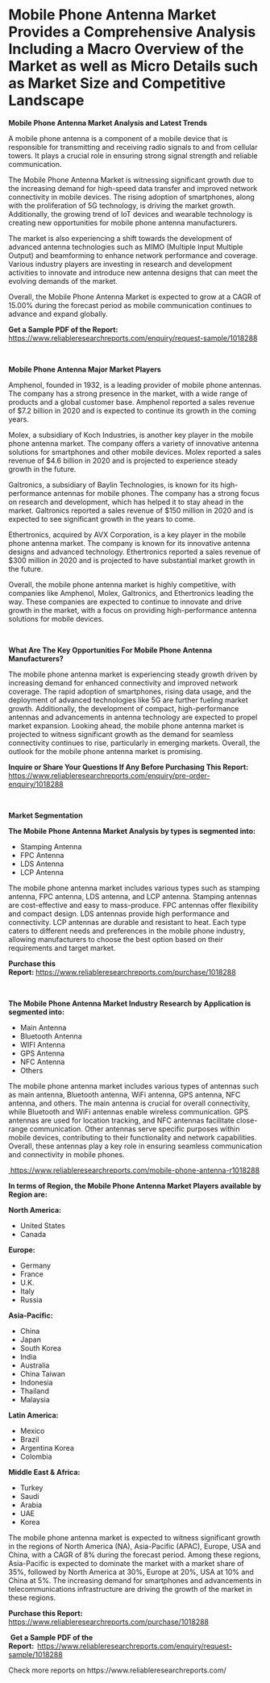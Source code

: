 <p><h1>Mobile Phone Antenna Market Provides a Comprehensive Analysis Including a Macro Overview of the Market as well as Micro Details such as Market Size and Competitive Landscape</h1></p><p><strong>Mobile Phone Antenna Market Analysis and Latest Trends</strong></p>
<p><p>A mobile phone antenna is a component of a mobile device that is responsible for transmitting and receiving radio signals to and from cellular towers. It plays a crucial role in ensuring strong signal strength and reliable communication.</p><p>The Mobile Phone Antenna Market is witnessing significant growth due to the increasing demand for high-speed data transfer and improved network connectivity in mobile devices. The rising adoption of smartphones, along with the proliferation of 5G technology, is driving the market growth. Additionally, the growing trend of IoT devices and wearable technology is creating new opportunities for mobile phone antenna manufacturers.</p><p>The market is also experiencing a shift towards the development of advanced antenna technologies such as MIMO (Multiple Input Multiple Output) and beamforming to enhance network performance and coverage. Various industry players are investing in research and development activities to innovate and introduce new antenna designs that can meet the evolving demands of the market.</p><p>Overall, the Mobile Phone Antenna Market is expected to grow at a CAGR of 15.00% during the forecast period as mobile communication continues to advance and expand globally.</p></p>
<p><strong>Get a Sample PDF of the Report:&nbsp;</strong> <a href="https://www.reliableresearchreports.com/enquiry/request-sample/1018288">https://www.reliableresearchreports.com/enquiry/request-sample/1018288</a></p>
<p>&nbsp;</p>
<p><strong>Mobile Phone Antenna Major Market Players</strong></p>
<p><p>Amphenol, founded in 1932, is a leading provider of mobile phone antennas. The company has a strong presence in the market, with a wide range of products and a global customer base. Amphenol reported a sales revenue of $7.2 billion in 2020 and is expected to continue its growth in the coming years.</p><p>Molex, a subsidiary of Koch Industries, is another key player in the mobile phone antenna market. The company offers a variety of innovative antenna solutions for smartphones and other mobile devices. Molex reported a sales revenue of $4.6 billion in 2020 and is projected to experience steady growth in the future.</p><p>Galtronics, a subsidiary of Baylin Technologies, is known for its high-performance antennas for mobile phones. The company has a strong focus on research and development, which has helped it to stay ahead in the market. Galtronics reported a sales revenue of $150 million in 2020 and is expected to see significant growth in the years to come.</p><p>Ethertronics, acquired by AVX Corporation, is a key player in the mobile phone antenna market. The company is known for its innovative antenna designs and advanced technology. Ethertronics reported a sales revenue of $300 million in 2020 and is projected to have substantial market growth in the future.</p><p>Overall, the mobile phone antenna market is highly competitive, with companies like Amphenol, Molex, Galtronics, and Ethertronics leading the way. These companies are expected to continue to innovate and drive growth in the market, with a focus on providing high-performance antenna solutions for mobile devices.</p></p>
<p>&nbsp;</p>
<p><strong>What Are The Key Opportunities For Mobile Phone Antenna Manufacturers?</strong></p>
<p><p>The mobile phone antenna market is experiencing steady growth driven by increasing demand for enhanced connectivity and improved network coverage. The rapid adoption of smartphones, rising data usage, and the deployment of advanced technologies like 5G are further fueling market growth. Additionally, the development of compact, high-performance antennas and advancements in antenna technology are expected to propel market expansion. Looking ahead, the mobile phone antenna market is projected to witness significant growth as the demand for seamless connectivity continues to rise, particularly in emerging markets. Overall, the outlook for the mobile phone antenna market is promising.</p></p>
<p><strong>Inquire or Share Your Questions If Any Before Purchasing This Report:</strong> <a href="https://www.reliableresearchreports.com/enquiry/pre-order-enquiry/1018288">https://www.reliableresearchreports.com/enquiry/pre-order-enquiry/1018288</a></p>
<p>&nbsp;</p>
<p><strong>Market Segmentation</strong></p>
<p><strong>The Mobile Phone Antenna Market Analysis by types is segmented into:</strong></p>
<p><ul><li>Stamping Antenna</li><li>FPC Antenna</li><li>LDS Antenna</li><li>LCP Antenna</li></ul></p>
<p><p>The mobile phone antenna market includes various types such as stamping antenna, FPC antenna, LDS antenna, and LCP antenna. Stamping antennas are cost-effective and easy to mass-produce. FPC antennas offer flexibility and compact design. LDS antennas provide high performance and connectivity. LCP antennas are durable and resistant to heat. Each type caters to different needs and preferences in the mobile phone industry, allowing manufacturers to choose the best option based on their requirements and target market.</p></p>
<p><strong>Purchase this Report:&nbsp;</strong><a href="https://www.reliableresearchreports.com/purchase/1018288">https://www.reliableresearchreports.com/purchase/1018288</a></p>
<p>&nbsp;</p>
<p><strong>The Mobile Phone Antenna Market Industry Research by Application is segmented into:</strong></p>
<p><ul><li>Main Antenna</li><li>Bluetooth Antenna</li><li>WIFI Antenna</li><li>GPS Antenna</li><li>NFC Antenna</li><li>Others</li></ul></p>
<p><p>The mobile phone antenna market includes various types of antennas such as main antenna, Bluetooth antenna, WiFi antenna, GPS antenna, NFC antenna, and others. The main antenna is crucial for overall connectivity, while Bluetooth and WiFi antennas enable wireless communication. GPS antennas are used for location tracking, and NFC antennas facilitate close-range communication. Other antennas serve specific purposes within mobile devices, contributing to their functionality and network capabilities. Overall, these antennas play a key role in ensuring seamless communication and connectivity in mobile phones.</p></p>
<p><a href="https://www.reliableresearchreports.com/mobile-phone-antenna-r1018288">&nbsp;https://www.reliableresearchreports.com/mobile-phone-antenna-r1018288</a></p>
<p><strong>In terms of Region, the Mobile Phone Antenna Market Players available by Region are:</strong></p>
<p>
    <p> <strong> North America: </strong>
        <ul>
            <li>United States</li>
            <li>Canada</li>
        </ul>
        </p> 
    <p> <strong> Europe: </strong>
        <ul>
            <li>Germany</li>
            <li>France</li>
            <li>U.K.</li>
            <li>Italy</li>
            <li>Russia</li>
        </ul>
        </p> 
    <p> <strong> Asia-Pacific: </strong>
        <ul>
            <li>China</li>
            <li>Japan</li>
            <li>South Korea</li>
            <li>India</li>
            <li>Australia</li>
            <li>China Taiwan</li>
            <li>Indonesia</li>
            <li>Thailand</li>
            <li>Malaysia</li>
        </ul>
        </p> 
    <p> <strong> Latin America: </strong>
        <ul>
            <li>Mexico</li>
            <li>Brazil</li>
            <li>Argentina Korea</li>
            <li>Colombia</li>
        </ul>
        </p> 
    <p> <strong> Middle East & Africa: </strong>
        <ul>
            <li>Turkey</li>
            <li>Saudi</li>
            <li>Arabia</li>
            <li>UAE</li>
            <li>Korea</li>
        </ul>
    </p>
    </p>
<p><p>The mobile phone antenna market is expected to witness significant growth in the regions of North America (NA), Asia-Pacific (APAC), Europe, USA and China, with a CAGR of 8% during the forecast period. Among these regions, Asia-Pacific is expected to dominate the market with a market share of 35%, followed by North America at 30%, Europe at 20%, USA at 10% and China at 5%. The increasing demand for smartphones and advancements in telecommunications infrastructure are driving the growth of the market in these regions.</p></p>
<p><strong>Purchase this Report: </strong><a href="https://www.reliableresearchreports.com/purchase/1018288">https://www.reliableresearchreports.com/purchase/1018288</a></p>
<p>&nbsp;<strong>Get a Sample PDF of the Report:&nbsp;&nbsp;</strong><a href="https://www.reliableresearchreports.com/enquiry/request-sample/1018288">https://www.reliableresearchreports.com/enquiry/request-sample/1018288</a></p>
<p><strong></strong></p>
<p>Check more reports on https://www.reliableresearchreports.com/</p>
